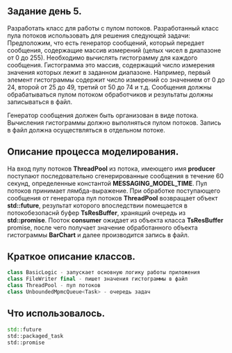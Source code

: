## Задание день 5.

Разработать класс для работы с пулом потоков. 
Разработанный класс пула потоков использовать для решения следующей задачи:
Предположим, что есть генератор сообщений, который передает
сообщения, содержащие массив измерений (целых чисел в диапазоне от 0 до 255). Необходимо вычислять гистограмму
для каждого сообщения. Гистограмма это массив, содержащий число измерения значения которых лежит в заданном диапазоне.
Например, первый элемент гистограммы содержит число измерений со значением от 0 до 24, второй от 25 до 49, 
третий от 50 до 74 и т.д.
Сообщения должны обрабатываться пулом потоком обработчиков и результаты должны записываться в файл.

Генератор сообщения должен быть организован в виде потока.
Вычисления гистограммы должно выполняться пулом потоков.
Запись в файл должна осуществляться в отдельном потоке.

## Описание процесса моделирования.

На вход пулу потоков **ThreadPool** из потока, имеющего имя **producer** поступают последовательно сгенерированные сообщения в течение 60 секунд,
определенные константой  **MESSAGING_MODEL_TIME**. Пул потоков принимает лямбда-выражение. При обработке поступающего сообщения от генератора
пул потоков **ThreadPool** возвращает объект **std::future**, результат которого впоследствии помещается в потокобезопаснй буфер **TsResBuffer**, хранящий
очередь из **std::promise**.
Пооток **consumer** ожидает из объекта класса  **TsResBuffer** promise, после чего получает значение обработанного объекта
гистограммы **BarChart** и далее производится запись в файл.


## Краткое описание классов.
```c++
class BasicLogic - запускает основную логику работы приложения
class FileWriter final - пишет значения гистограммы в файл
class ThreadPool - пул потоков
class UnboundedMpmcQueue<Task> - очередь задач
```

## Что использовалось.
```c++
std::future
std::packaged_task
std::promise
```
